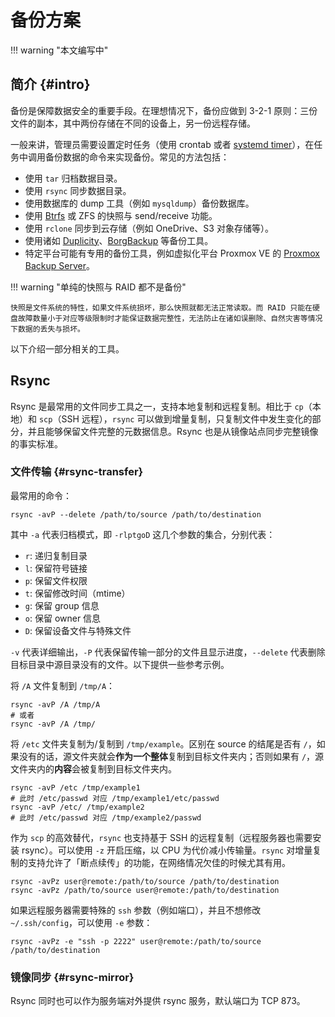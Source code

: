 # 备份方案

!!! warning "本文编写中"

## 简介 {#intro}

备份是保障数据安全的重要手段。在理想情况下，备份应做到 3-2-1 原则：三份文件的副本，其中两份存储在不同的设备上，另一份远程存储。

一般来讲，管理员需要设置定时任务（使用 crontab 或者 [systemd timer](../service.md#timers)），在任务中调用备份数据的命令来实现备份。常见的方法包括：

- 使用 `tar` 归档数据目录。
- 使用 `rsync` 同步数据目录。
- 使用数据库的 dump 工具（例如 `mysqldump`）备份数据库。
- 使用 [Btrfs](./filesystem.md#btrfs-snapshot) 或 ZFS 的快照与 send/receive 功能。
- 使用 `rclone` 同步到云存储（例如 OneDrive、S3 对象存储等）。
- 使用诸如 [Duplicity](https://duplicity.gitlab.io/)、[BorgBackup](https://www.borgbackup.org/) 等备份工具。
- 特定平台可能有专用的备份工具，例如虚拟化平台 Proxmox VE 的 [Proxmox Backup Server](https://proxmox.com/en/products/proxmox-backup-server/overview)。

!!! warning "单纯的快照与 RAID 都不是备份"

    快照是文件系统的特性，如果文件系统损坏，那么快照就都无法正常读取。而 RAID 只能在硬盘故障数量小于对应等级限制时才能保证数据完整性，无法防止在诸如误删除、自然灾害等情况下数据的丢失与损坏。

以下介绍一部分相关的工具。

## Rsync

Rsync 是最常用的文件同步工具之一，支持本地复制和远程复制。相比于 `cp`（本地）和 `scp`（SSH 远程），`rsync` 可以做到增量复制，只复制文件中发生变化的部分，并且能够保留文件完整的元数据信息。Rsync 也是从镜像站点同步完整镜像的事实标准。

### 文件传输 {#rsync-transfer}

最常用的命令：

```shell
rsync -avP --delete /path/to/source /path/to/destination
```

其中 `-a` 代表归档模式，即 `-rlptgoD` 这几个参数的集合，分别代表：

- `r`: 递归复制目录
- `l`: 保留符号链接
- `p`: 保留文件权限
- `t`: 保留修改时间（mtime）
- `g`: 保留 group 信息
- `o`: 保留 owner 信息
- `D`: 保留设备文件与特殊文件

`-v` 代表详细输出，`-P` 代表保留传输一部分的文件且显示进度，`--delete` 代表删除目标目录中源目录没有的文件。以下提供一些参考示例。

将 `/A` 文件复制到 `/tmp/A`：

```shell
rsync -avP /A /tmp/A
# 或者
rsync -avP /A /tmp/
```

将 `/etc` 文件夹复制为/复制到 `/tmp/example`。区别在 source 的结尾是否有 `/`，如果没有的话，源文件夹就会**作为一个整体**复制到目标文件夹内；否则如果有 `/`，源文件夹内的**内容**会被复制到目标文件夹内。

```shell
rsync -avP /etc /tmp/example1
# 此时 /etc/passwd 对应 /tmp/example1/etc/passwd
rsync -avP /etc/ /tmp/example2
# 此时 /etc/passwd 对应 /tmp/example2/passwd
```

作为 `scp` 的高效替代，`rsync` 也支持基于 SSH 的远程复制（远程服务器也需要安装 rsync）。可以使用 `-z` 开启压缩，以 CPU 为代价减小传输量。`rsync` 对增量复制的支持允许了「断点续传」的功能，在网络情况欠佳的时候尤其有用。

```shell
rsync -avPz user@remote:/path/to/source /path/to/destination
rsync -avPz /path/to/source user@remote:/path/to/destination
```

如果远程服务器需要特殊的 `ssh` 参数（例如端口），并且不想修改 `~/.ssh/config`，可以使用 `-e` 参数：

```shell
rsync -avPz -e "ssh -p 2222" user@remote:/path/to/source /path/to/destination
```

### 镜像同步 {#rsync-mirror}

Rsync 同时也可以作为服务端对外提供 rsync 服务，默认端口为 TCP 873。
